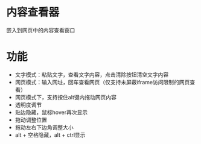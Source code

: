 # 内容查看器
嵌入到网页中的内容查看窗口

# 功能
* 文字模式：粘贴文字，查看文字内容，点击清除按钮清空文字内容
* 网页模式：输入网址，回车查看网页（仅支持未屏蔽iframe访问限制的网页查看）
* 网页模式下，支持按住alt键内拖动网页内容
* 透明度调节
* 贴边隐藏，鼠标hover再次显示
* 拖动调整位置
* 拖动左右下边角调整大小
* alt + 空格隐藏，alt + ctrl显示


